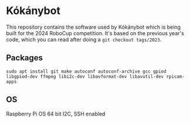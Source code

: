 # Kókánybot

This repository contains the software used by Kókánybot which is being built for the 2024 RoboCup competition.
It's based on the previous year's code, which you can read after doing a `git checkout tags/2023`.

## Packages
```
sudo apt install git make autoconf autoconf-archive gcc gpiod libgpiod-dev ffmpeg libi2c-dev libavformat-dev libavutil-dev rpicam-apps
```

## OS

Raspberry Pi OS 64 bit
I2C, SSH enabled
